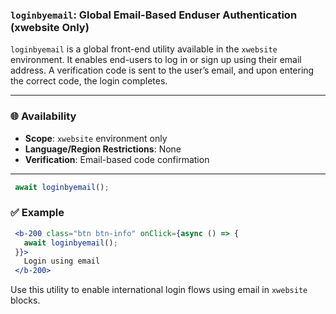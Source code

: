 ### `loginbyemail`: Global Email-Based Enduser Authentication (xwebsite Only)

`loginbyemail` is a global front-end utility available in the `xwebsite` environment. It enables end-users to log in or sign up using their email address. A verification code is sent to the user’s email, and upon entering the correct code, the login completes.

---

### 🌐 Availability

- **Scope**: `xwebsite` environment only  
- **Language/Region Restrictions**: None  
- **Verification**: Email-based code confirmation

---

```jsx
 await loginbyemail();
```

### ✅ Example

```jsx
 <b-200 class="btn btn-info" onClick={async () => {
   await loginbyemail();
 }}>
   Login using email
 </b-200>

```

Use this utility to enable international login flows using email in `xwebsite` blocks.
